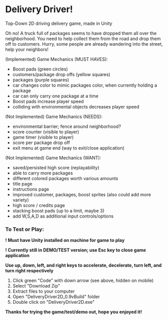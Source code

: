 # Delivery Driver!
Top-Down 2D driving delivery game, made in Unity

Oh no! A truck full of packages seems to have dropped them all over the neighborhood. You need to help collect them from the road and drop them off to customers. Hurry, some people are already wandering into the street, help your neighbors!

(Implemented) Game Mechanics (MUST HAVES):
- Boost pads (green circles)
- customers/package drop offs (yellow squares)
- packages (purple squares)
- car changes color to mimic packages color, when currently holding a package
- car can only carry one package at a time
- Boost pads increase player speed
- colliding with environmental objects decreases player speed

(Not Implemented) Game Mechanics (NEEDS):
- environmental barrier; fence around neighborhood?
- score counter (visible to player)
- game timer (visible to player)
- score per package drop off 
- exit menu at game end (way to exit/close application)

(Not Implemented) Game Mechanics (WANT):
- saved/persisted high score (replayability)
- able to carry more packages
- different colored packages worth various amounts
- title page
- instructions page
- improved customer, packages, boost sprites (also could add more variety)
- high score / credits page
- stacking boost pads (up to a limit, maybe 3)
- add W,S,A,D as additional input controls/options

### To Test or Play:
  **! Must have Unity installed on machine for game to play**
  
  **! Currently still in DEMO/TEST version; use Esc key to close game application**
  
  **Use up, down, left, and right keys to accelerate, decelerate, turn left, and turn right respectively**

1. Click green "Code" with down arrow (see above, hidden on mobile) 
2. Select "Download Zip"
3. Extract files to your computer
4. Open "DeliveryDriver2D_0.9vBuild" folder
5. Double click on "DeliveryDriver2D.exe"

**Thanks for trying the game/test/demo out, hope you enjoyed it!**
